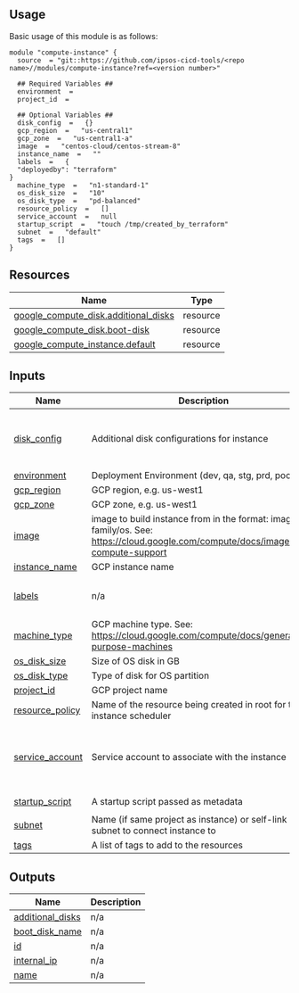 <!-- BEGIN_TF_DOCS -->
## Usage
Basic usage of this module is as follows:
```
module "compute-instance" {
  source  = "git::https://github.com/ipsos-cicd-tools/<repo name>//modules/compute-instance?ref=<version number>"
  
  ## Required Variables ##
  environment  = 
  project_id  = 
  
  ## Optional Variables ##
  disk_config  =   {}
  gcp_region  =   "us-central1"
  gcp_zone  =   "us-central1-a"
  image  =   "centos-cloud/centos-stream-8"
  instance_name  =   ""
  labels  =   {
  "deployedby": "terraform"
}
  machine_type  =   "n1-standard-1"
  os_disk_size  =   "10"
  os_disk_type  =   "pd-balanced"
  resource_policy  =   []
  service_account  =   null
  startup_script  =   "touch /tmp/created_by_terraform"
  subnet  =   "default"
  tags  =   []
}
```
## Resources

| Name | Type |
|------|------|
| [google_compute_disk.additional_disks](https://registry.terraform.io/providers/hashicorp/google/latest/docs/resources/compute_disk) | resource |
| [google_compute_disk.boot-disk](https://registry.terraform.io/providers/hashicorp/google/latest/docs/resources/compute_disk) | resource |
| [google_compute_instance.default](https://registry.terraform.io/providers/hashicorp/google/latest/docs/resources/compute_instance) | resource |
## Inputs

| Name | Description | Type | Default | Required |
|------|-------------|------|---------|:--------:|
| <a name="input_disk_config"></a> [disk\_config](#input\_disk\_config) | Additional disk configurations for instance | <pre>map(object({<br>    type = string<br>    size = number<br>  }))</pre> | `{}` | no |
| <a name="input_environment"></a> [environment](#input\_environment) | Deployment Environment (dev, qa, stg, prd, poc, test) | `string` | n/a | yes |
| <a name="input_gcp_region"></a> [gcp\_region](#input\_gcp\_region) | GCP region, e.g. us-west1 | `string` | `"us-central1"` | no |
| <a name="input_gcp_zone"></a> [gcp\_zone](#input\_gcp\_zone) | GCP zone, e.g. us-west1 | `string` | `"us-central1-a"` | no |
| <a name="input_image"></a> [image](#input\_image) | image to build instance from in the format: image-family/os. See: https://cloud.google.com/compute/docs/images#os-compute-support | `string` | `"centos-cloud/centos-stream-8"` | no |
| <a name="input_instance_name"></a> [instance\_name](#input\_instance\_name) | GCP instance name | `string` | `""` | no |
| <a name="input_labels"></a> [labels](#input\_labels) | n/a | `map(string)` | <pre>{<br>  "deployedby": "terraform"<br>}</pre> | no |
| <a name="input_machine_type"></a> [machine\_type](#input\_machine\_type) | GCP machine type.  See: https://cloud.google.com/compute/docs/general-purpose-machines | `string` | `"n1-standard-1"` | no |
| <a name="input_os_disk_size"></a> [os\_disk\_size](#input\_os\_disk\_size) | Size of OS disk in GB | `string` | `"10"` | no |
| <a name="input_os_disk_type"></a> [os\_disk\_type](#input\_os\_disk\_type) | Type of disk for OS partition | `string` | `"pd-balanced"` | no |
| <a name="input_project_id"></a> [project\_id](#input\_project\_id) | GCP project name | `string` | n/a | yes |
| <a name="input_resource_policy"></a> [resource\_policy](#input\_resource\_policy) | Name of the resource being created in root for the instance scheduler | `list(string)` | `[]` | no |
| <a name="input_service_account"></a> [service\_account](#input\_service\_account) | Service account to associate with the instance | <pre>object({<br>    email  = string<br>    scopes = list(string) # ["cloud-platform"]  Full list: https://cloud.google.com/sdk/gcloud/reference/alpha/compute/instances/set-scopes#--scopes<br>  })</pre> | `null` | no |
| <a name="input_startup_script"></a> [startup\_script](#input\_startup\_script) | A startup script passed as metadata | `string` | `"touch /tmp/created_by_terraform"` | no |
| <a name="input_subnet"></a> [subnet](#input\_subnet) | Name (if same project as instance) or self-link of subnet to connect instance to | `string` | `"default"` | no |
| <a name="input_tags"></a> [tags](#input\_tags) | A list of tags to add to the resources | `list(string)` | `[]` | no |
## Outputs

| Name | Description |
|------|-------------|
| <a name="output_additional_disks"></a> [additional\_disks](#output\_additional\_disks) | n/a |
| <a name="output_boot_disk_name"></a> [boot\_disk\_name](#output\_boot\_disk\_name) | n/a |
| <a name="output_id"></a> [id](#output\_id) | n/a |
| <a name="output_internal_ip"></a> [internal\_ip](#output\_internal\_ip) | n/a |
| <a name="output_name"></a> [name](#output\_name) | n/a |
<!-- END_TF_DOCS -->